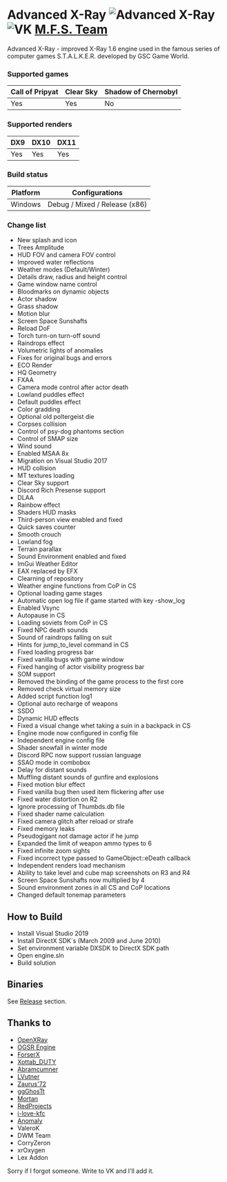 Advanced X-Ray 
![Advanced X-Ray](https://i.ibb.co/VJFnVk7/Untitled-1.png)
![VK](https://i.ibb.co/cknxjxD/24.png) [M.F.S. Team](https://vk.com/mfs_studio)
==========================

Advanced X-Ray - improved X-Ray 1.6 engine used in the famous series of computer games S.T.A.L.K.E.R. developed by GSC Game World.

### Supported games
|Call of Pripyat|Clear Sky|Shadow of Chernobyl|
|---|---|---|
|Yes|Yes|No|

### Supported renders
|DX9|DX10|DX11|
|---|---|---|
|Yes|Yes|Yes|

### Build status
|Platform|Configurations|
|---|---|
|Windows|Debug / Mixed / Release (x86)|

### Change list
- New splash and icon
- Trees Amplitude
- HUD FOV and camera FOV control
- Improved water reflections
- Weather modes (Default/Winter)
- Details draw, radius and height control
- Game window name control
- Bloodmarks on dynamic objects
- Actor shadow
- Grass shadow
- Motion blur
- Screen Space Sunshafts
- Reload DoF
- Torch turn-on turn-off sound
- Raindrops effect
- Volumetric lights of anomalies
- Fixes for original bugs and errors
- ECO Render
- HQ Geometry
- FXAA
- Camera mode control after actor death
- Lowland puddles effect
- Default puddles effect
- Color gradding
- Optional old poltergeist die
- Corpses collision
- Control of psy-dog phantoms section
- Control of SMAP size
- Wind sound
- Enabled MSAA 8x
- Migration on Visual Studio 2017
- HUD collision
- MT textures loading
- Clear Sky support
- Discord Rich Presense support
- DLAA
- Rainbow effect
- Shaders HUD masks
- Third-person view enabled and fixed
- Quick saves counter
- Smooth crouch
- Lowland fog
- Terrain parallax
- Sound Environment enabled and fixed
- ImGui Weather Editor
- EAX replaced by EFX
- Clearning of repository
- Weather engine functions from CoP in CS
- Optional loading game stages
- Automatic open log file if game started with key -show_log
- Enabled Vsync
- Autopause in CS
- Loading soviets from CoP in CS
- Fixed NPC death sounds
- Sound of raindrops falling on suit
- Hints for jump_to_level command in CS
- Fixed loading progress bar
- Fixed vanilla bugs with game window
- Fixed hanging of actor visibility progress bar
- SOM support
- Removed the binding of the game process to the first core
- Removed check virtual memory size
- Added script function log1
- Optional auto recharge of weapons
- SSDO
- Dynamic HUD effects
- Fixed a visual change whet taking a suin in a backpack in CS
- Engine mode now configured in config file
- Independent engine config file
- Shader snowfall in winter mode
- Discord RPC now support russian language
- SSAO mode in combobox
- Delay for distant sounds
- Muffling distant sounds of gunfire and explosions
- Fixed motion blur effect
- Fixed vanilla bug then used item flickering after use
- Fixed water distortion on R2
- Ignore processing of Thumbds.db file
- Fixed shader name calculation
- Fixed camera glitch after reload or strafe
- Fixed memory leaks
- Pseudogigant not damage actor if he jump
- Expanded the limit of weapon ammo types to 6
- Fixed infinite zoom sights
- Fixed incorrect type passed to GameObject::eDeath callback
- Independent renders load mechanism
- Ability to take level and cube map screenshots on R3 and R4
- Screen Space Sunshafts now multiplied by 4
- Sound environment zones in all CS and CoP locations
- Changed default tonemap parameters

How to Build
------------

- Install Visual Studio 2019
- Install DirectX SDK`s (March 2009 and June 2010)
- Set environment variable DXSDK to DirectX SDK path
- Open engine.sln
- Build solution

Binaries
--------

See [Release](https://github.com/ign-1997/Advanced-X-Ray/releases) section.

Thanks to
------------
- [OpenXRay](https://github.com/OpenXRay/xray-16)
- [OGSR Engine](https://github.com/OGSR/OGSR-Engine)
- [ForserX](https://github.com/ForserX)
- [Xottab_DUTY](https://github.com/Xottab-DUTY)
- [Abramcumner](https://github.com/abramcumner)
- [LVutner](https://github.com/LVutner)
- [Zaurus'72](https://github.com/oldSerpskiStalker)
- [ggGhosTt](https://gitlab.com/ggGhosTt)
- [Mortan](https://github.com/mortany)
- [RedProjects](https://github.com/RedPandaProjects)
- [i-love-kfc](https://github.com/i-love-kfc)
- [Anomaly](https://github.com/Roman-n/xray-monolith)
- ValeroK
- DWM Team
- CorryZeron
- xrOxygen
- Lex Addon

Sorry if I forgot someone. Write to VK and I'll add it.